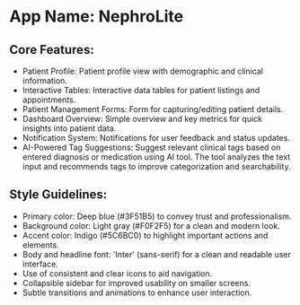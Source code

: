 # **App Name**: NephroLite

## Core Features:

- Patient Profile: Patient profile view with demographic and clinical information.
- Interactive Tables: Interactive data tables for patient listings and appointments.
- Patient Management Forms: Form for capturing/editing patient details.
- Dashboard Overview: Simple overview and key metrics for quick insights into patient data.
- Notification System: Notifications for user feedback and status updates.
- AI-Powered Tag Suggestions: Suggest relevant clinical tags based on entered diagnosis or medication using AI tool. The tool analyzes the text input and recommends tags to improve categorization and searchability.

## Style Guidelines:

- Primary color: Deep blue (#3F51B5) to convey trust and professionalism.
- Background color: Light gray (#F0F2F5) for a clean and modern look.
- Accent color: Indigo (#5C6BC0) to highlight important actions and elements.
- Body and headline font: 'Inter' (sans-serif) for a clean and readable user interface.
- Use of consistent and clear icons to aid navigation.
- Collapsible sidebar for improved usability on smaller screens.
- Subtle transitions and animations to enhance user interaction.